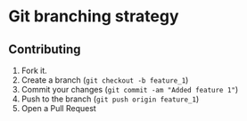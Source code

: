 Git branching strategy
======================

Contributing
------------

1. Fork it.
2. Create a branch (`git checkout -b feature_1`)
3. Commit your changes (`git commit -am "Added feature 1"`)
4. Push to the branch (`git push origin feature_1`)
5. Open a Pull Request
